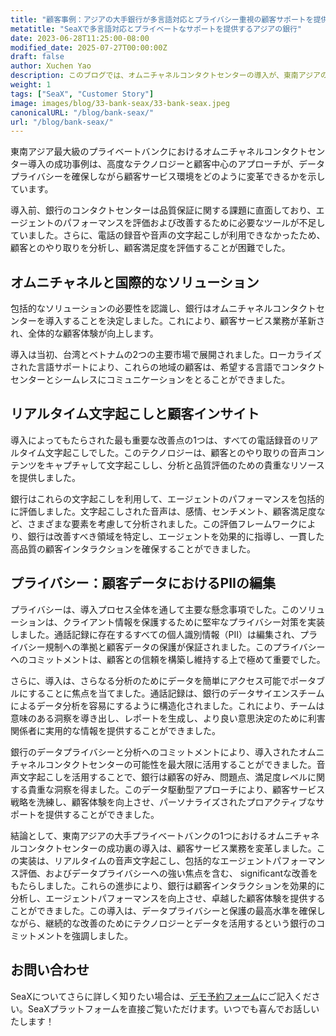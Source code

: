 ```yaml
---
title: "顧客事例：アジアの大手銀行が多言語対応とプライバシー重視の顧客サポートを提供できるよう支援"
metatitle: "SeaXで多言語対応とプライベートなサポートを提供するアジアの銀行"
date: 2023-06-28T11:25:00-08:00
modified_date: 2025-07-27T00:00:00Z
draft: false
author: Xuchen Yao
description: このブログでは、オムニチャネルコンタクトセンターの導入が、東南アジアの大手プライベートバンクの顧客サービス環境をどのように変革し、リアルタイムの音声文字起こし、データ駆動型の洞察、堅牢なデータプライバシー対策を通じてエージェントのパフォーマンスを向上させたかを説明します。
weight: 1
tags: ["SeaX", "Customer Story"]
image: images/blog/33-bank-seax/33-bank-seax.jpeg
canonicalURL: "/blog/bank-seax/"
url: "/blog/bank-seax/"
---
```


東南アジア最大級のプライベートバンクにおけるオムニチャネルコンタクトセンター導入の成功事例は、高度なテクノロジーと顧客中心のアプローチが、データプライバシーを確保しながら顧客サービス環境をどのように変革できるかを示しています。

導入前、銀行のコンタクトセンターは品質保証に関する課題に直面しており、エージェントのパフォーマンスを評価および改善するために必要なツールが不足していました。さらに、電話の録音や音声の文字起こしが利用できなかったため、顧客とのやり取りを分析し、顧客満足度を評価することが困難でした。

## オムニチャネルと国際的なソリューション

包括的なソリューションの必要性を認識し、銀行はオムニチャネルコンタクトセンターを導入することを決定しました。これにより、顧客サービス業務が革新され、全体的な顧客体験が向上します。

導入は当初、台湾とベトナムの2つの主要市場で展開されました。ローカライズされた言語サポートにより、これらの地域の顧客は、希望する言語でコンタクトセンターとシームレスにコミュニケーションをとることができました。

## リアルタイム文字起こしと顧客インサイト
導入によってもたらされた最も重要な改善点の1つは、すべての電話録音のリアルタイム文字起こしでした。このテクノロジーは、顧客とのやり取りの音声コンテンツをキャプチャして文字起こしし、分析と品質評価のための貴重なリソースを提供しました。

銀行はこれらの文字起こしを利用して、エージェントのパフォーマンスを包括的に評価しました。文字起こしされた音声は、感情、センチメント、顧客満足度など、さまざまな要素を考慮して分析されました。この評価フレームワークにより、銀行は改善すべき領域を特定し、エージェントを効果的に指導し、一貫した高品質の顧客インタラクションを確保することができました。

## プライバシー：顧客データにおけるPIIの編集
プライバシーは、導入プロセス全体を通して主要な懸念事項でした。このソリューションは、クライアント情報を保護するために堅牢なプライバシー対策を実装しました。通話記録に存在するすべての個人識別情報（PII）は編集され、プライバシー規制への準拠と顧客データの保護が保証されました。このプライバシーへのコミットメントは、顧客との信頼を構築し維持する上で極めて重要でした。

さらに、導入は、さらなる分析のためにデータを簡単にアクセス可能でポータブルにすることに焦点を当てました。通話記録は、銀行のデータサイエンスチームによるデータ分析を容易にするように構造化されました。これにより、チームは意味のある洞察を導き出し、レポートを生成し、より良い意思決定のために利害関係者に実用的な情報を提供することができました。

銀行のデータプライバシーと分析へのコミットメントにより、導入されたオムニチャネルコンタクトセンターの可能性を最大限に活用することができました。音声文字起こしを活用することで、銀行は顧客の好み、問題点、満足度レベルに関する貴重な洞察を得ました。このデータ駆動型アプローチにより、顧客サービス戦略を洗練し、顧客体験を向上させ、パーソナライズされたプロアクティブなサポートを提供することができました。

結論として、東南アジアの大手プライベートバンクの1つにおけるオムニチャネルコンタクトセンターの成功裏の導入は、顧客サービス業務を変革しました。この実装は、リアルタイムの音声文字起こし、包括的なエージェントパフォーマンス評価、およびデータプライバシーへの強い焦点を含む、 significantな改善をもたらしました。これらの進歩により、銀行は顧客インタラクションを効果的に分析し、エージェントパフォーマンスを向上させ、卓越した顧客体験を提供することができました。この導入は、データプライバシーと保護の最高水準を確保しながら、継続的な改善のためにテクノロジーとデータを活用するという銀行のコミットメントを強調しました。

## お問い合わせ

SeaXについてさらに詳しく知りたい場合は、[デモ予約フォーム](https://meetings.hubspot.com/seasalt-ai/seasalt-meeting)にご記入ください。SeaXプラットフォームを直接ご覧いただけます。いつでも喜んでお話しいたします！